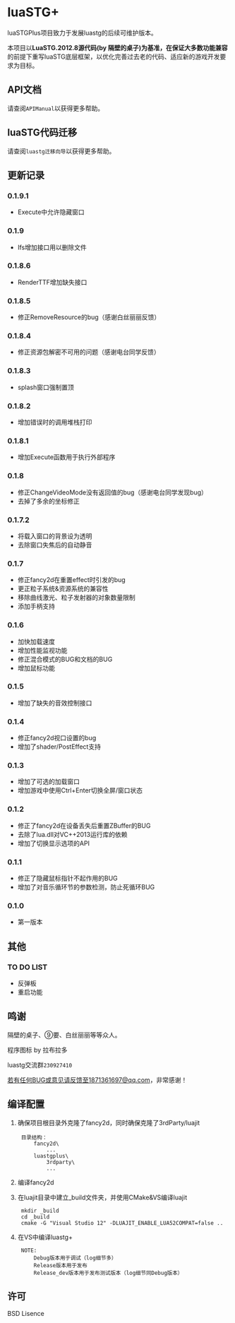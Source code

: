 # luaSTG+

luaSTGPlus项目致力于发展luastg的后续可维护版本。

本项目以**LuaSTG.2012.8源代码(by 隔壁的桌子)**为基准，在保证**大多数功能兼容**的前提下重写luaSTG底层框架，以优化完善过去老的代码、适应新的游戏开发要求为目标。

## API文档

请查阅`APIManual`以获得更多帮助。

## luaSTG代码迁移

请查阅`luastg迁移向导`以获得更多帮助。

## 更新记录

### 0.1.9.1

- Execute中允许隐藏窗口

### 0.1.9

- lfs增加接口用以删除文件

### 0.1.8.6

- RenderTTF增加缺失接口

### 0.1.8.5

- 修正RemoveResource的bug（感谢白丝丽丽反馈）

### 0.1.8.4

- 修正资源包解密不可用的问题（感谢电台同学反馈）

### 0.1.8.3

- splash窗口强制置顶

### 0.1.8.2

- 增加错误时的调用堆栈打印

### 0.1.8.1

- 增加Execute函数用于执行外部程序

### 0.1.8

- 修正ChangeVideoMode没有返回值的bug（感谢电台同学发现bug）
- 去掉了多余的坐标修正

### 0.1.7.2

- 将载入窗口的背景设为透明
- 去除窗口失焦后的自动静音

### 0.1.7

- 修正fancy2d在重置effect时引发的bug
- 更正粒子系统&资源系统的兼容性
- 移除曲线激光、粒子发射器的对象数量限制
- 添加手柄支持

### 0.1.6

- 加快加载速度
- 增加性能监视功能
- 修正混合模式的BUG和文档的BUG
- 增加鼠标功能

### 0.1.5

- 增加了缺失的音效控制接口

### 0.1.4

- 修正fancy2d视口设置的bug
- 增加了shader/PostEffect支持

### 0.1.3

- 增加了可选的加载窗口
- 增加游戏中使用Ctrl+Enter切换全屏/窗口状态

### 0.1.2

- 修正了fancy2d在设备丢失后重置ZBuffer的BUG
- 去除了lua.dll对VC++2013运行库的依赖
- 增加了切换显示选项的API

### 0.1.1

- 修正了隐藏鼠标指针不起作用的BUG
- 增加了对音乐循环节的参数检测，防止死循环BUG

### 0.1.0

- 第一版本

## 其他

### TO DO LIST

- 反弹板
- 重启功能

## 鸣谢

隔壁的桌子、⑨要、白丝丽丽等等众人。

程序图标 by 拉布拉多

luastg交流群`230927410`

若有任何BUG或意见请反馈至1871361697@qq.com，非常感谢！

## 编译配置

1. 确保项目根目录外克隆了fancy2d，同时确保克隆了3rdParty/luajit
	
		目录结构：
			fancy2d\
				...
			luastgplus\
				3rdparty\
				...

2. 编译fancy2d

3. 在luajit目录中建立_build文件夹，并使用CMake&VS编译luajit

		mkdir _build
		cd _build
		cmake -G "Visual Studio 12" -DLUAJIT_ENABLE_LUA52COMPAT=false ..

4. 在VS中编译luastg+

		NOTE:
			Debug版本用于调试（log细节多）
			Release版本用于发布
			Release_dev版本用于发布测试版本（log细节同Debug版本）

## 许可

BSD Lisence
